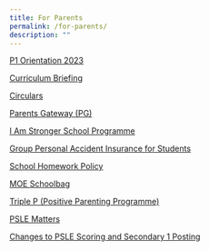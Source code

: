 ```yaml
---
title: For Parents
permalink: /for-parents/
description: ""
---
```

<p><a href="/2023-p1/">P1 Orientation 2023</a></p>
<p><a href="/curriculum-briefing/">Curriculum Briefing</a></p>
<p><a href="/circulars/">Circulars</a></p>
<p><a href="/parents-gateway/">Parents Gateway (PG)</a></p>
<p><a href="/i-am-stronger-school-programme/">I Am Stronger School Programme</a></p>
<p><a href="https://www.income.com.sg/group-insurance-for-schools-and-moe-personnel/group-personal-accident-for-students">Group Personal Accident Insurance for Students</a></p>
<p><a href="/school-homework-policy/">School Homework Policy</a></p>
<p><a href="https://www.schoolbag.sg/">MOE Schoolbag</a></p>
<p><a href="/triple-p/">Triple P (Positive Parenting Programme)</a></p>
<p><a href="https://www.seab.gov.sg/home/examinations/psle">PSLE Matters</a></p>
<p><a href="https://www.moe.gov.sg/microsites/psle/resources/resources.html">Changes to PSLE Scoring and Secondary 1 Posting</a></p>
